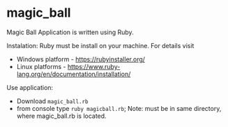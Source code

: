 # magic_ball
Magic Ball
Application is written using Ruby.

Instalation:
Ruby must be install on your machine. For details visit 
- Windows platform - https://rubyinstaller.org/
- Linux platforms - https://www.ruby-lang.org/en/documentation/installation/

Use application:
- Download ```magic_ball.rb```
- from console type ```ruby magicball.rb```;
Note: must be in same directory, where magic_ball.rb is located.
